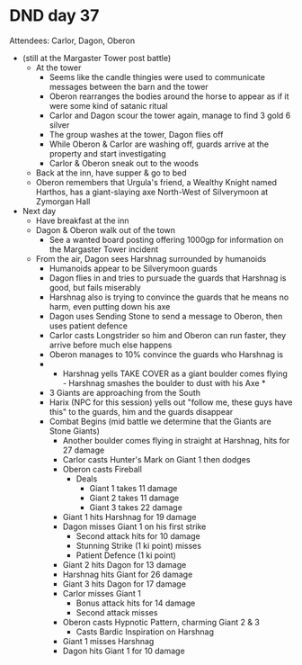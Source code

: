 # DND day 37
Attendees: Carlor, Dagon, Oberon

- (still at the Margaster Tower post battle)
    - At the tower
        - Seems like the candle thingies were used to communicate messages between the barn and the tower
        - Oberon rearranges the bodies around the horse to appear as if it were some kind of satanic ritual
        - Carlor and Dagon scour the tower again, manage to find 3 gold 6 silver
        - The group washes at the tower, Dagon flies off
        - While Oberon & Carlor are washing off, guards arrive at the property and start investigating
        - Carlor & Oberon sneak out to the woods
    - Back at the inn, have supper & go to bed
    - Oberon remembers that Urgula's friend, a Wealthy Knight named Harthos, has a giant-slaying axe North-West of Silverymoon at Zymorgan Hall
- Next day
    - Have breakfast at the inn
    - Dagon & Oberon walk out of the town
        - See a wanted board posting offering 1000gp for information on the Margaster Tower incident
    - From the air, Dagon sees Harshnag surrounded by humanoids
        - Humanoids appear to be Silverymoon guards
        - Dagon flies in and tries to pursuade the guards that Harshnag is good, but fails miserably
        - Harshnag also is trying to convince the guards that he means no harm, even putting down his axe
        - Dagon uses Sending Stone to send a message to Oberon, then uses patient defence
        - Carlor casts Longstrider so him and Oberon can run faster, they arrive before much else happens
        - Oberon manages to 10% convince the guards who Harshnag is
        - * Harshnag yells TAKE COVER as a giant boulder comes flying - Harshnag smashes the boulder to dust with his Axe *
        - 3 Giants are approaching from the South
        - Harix (NPC for this session) yells out "follow me, these guys have this" to the guards, him and the guards disappear
        - Combat Begins (mid battle we determine that the Giants are Stone Giants)
            - Another boulder comes flying in straight at Harshnag, hits for 27 damage
            - Carlor casts Hunter's Mark on Giant 1 then dodges
            - Oberon casts Fireball
                - Deals
                    - Giant 1 takes 11 damage
                    - Giant 2 takes 11 damage
                    - Giant 3 takes 22 damage
            - Giant 1 hits Harshnag for 19 damage
            - Dagon misses Giant 1 on his first strike
                - Second attack hits for 10 damage
                - Stunning Strike (1 ki point) misses
                - Patient Defence (1 ki point)
            - Giant 2 hits Dagon for 13 damage
            - Harshnag hits Giant for 26 damage
            - Giant 3 hits Dagon for 17 damage
            - Carlor misses Giant 1
                - Bonus attack hits for 14 damage
                - Second attack misses
            - Oberon casts Hypnotic Pattern, charming Giant 2 & 3
                - Casts Bardic Inspiration on Harshnag
            - Giant 1 misses Harshnag
            - Dagon hits Giant 1 for 10 damage
